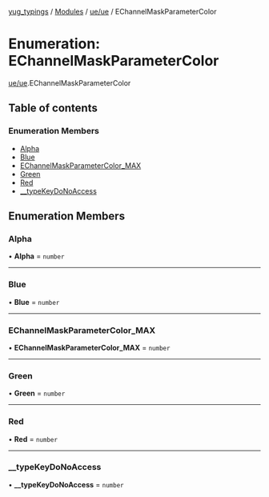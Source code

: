 [yug_typings](../README.md) / [Modules](../modules.md) / [ue/ue](../modules/ue_ue.md) / EChannelMaskParameterColor

# Enumeration: EChannelMaskParameterColor

[ue/ue](../modules/ue_ue.md).EChannelMaskParameterColor

## Table of contents

### Enumeration Members

- [Alpha](ue_ue.EChannelMaskParameterColor.md#alpha)
- [Blue](ue_ue.EChannelMaskParameterColor.md#blue)
- [EChannelMaskParameterColor\_MAX](ue_ue.EChannelMaskParameterColor.md#echannelmaskparametercolor_max)
- [Green](ue_ue.EChannelMaskParameterColor.md#green)
- [Red](ue_ue.EChannelMaskParameterColor.md#red)
- [\_\_typeKeyDoNoAccess](ue_ue.EChannelMaskParameterColor.md#__typekeydonoaccess)

## Enumeration Members

### Alpha

• **Alpha** = `number`

___

### Blue

• **Blue** = `number`

___

### EChannelMaskParameterColor\_MAX

• **EChannelMaskParameterColor\_MAX** = `number`

___

### Green

• **Green** = `number`

___

### Red

• **Red** = `number`

___

### \_\_typeKeyDoNoAccess

• **\_\_typeKeyDoNoAccess** = `number`
